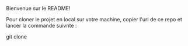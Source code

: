 Bienvenue sur le README!

Pour cloner le projet en local sur votre machine, copier l'url de ce repo et lancer la commande suivnte :

git clone 
